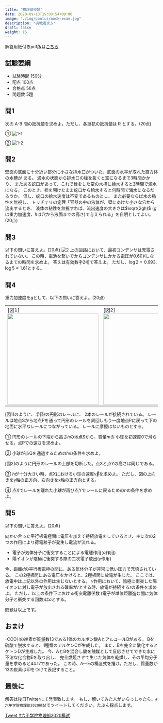 ```yaml
---
title: "物理部模試"
date: 2020-09-13T19:00:54+09:00
image: "./img/pontus/mock-exam.jpg"
description: "挑戦者求ム"
draft: false
weight: 15
---
```


解答用紙付きpdf版は[こちら](https://drive.google.com/file/d/1IYaoBxdODs0YnMB9Z32GjHFOctV5zmI-/view?usp=sharing)

## 試験要綱
* 試験時間	150分
* 配点	100点
* 合格点	50点
* 問題数	5題

## 問1
次の A-B 間の抵抗値を求めよ。ただし、各抵抗の抵抗値は R とする。(20点)

①
![1-1](../../img/pontus/img31.jpg)

②
![1-2](../../img/pontus/img33.jpg)

## 問2
壁面の底面に十分近い部分に小さな排水口がついた、底面の水平が取れた直方体の水槽が
ある。
満水の状態から排水口の栓を抜くと空になるまで3時間かかり、
またある蛇口があって、これで栓をした空の水槽に給水すると2時間で満水になる。
このとき、栓を開けたまま蛇口から給水すると何時間で満水になるだろうか。
但し、蛇口の給水速度は不変であるものとし、
また必要ならば水の粘性を無視し、
トリチェリの定理「容器の中の液体が、壁にあけた小さな穴から流出するとき、
液体の粘性を無視すれば、流出速度の大きさは$\sqrt{2gh}$
($g$ は重力加速度、$h$は穴から液面までの高さ)で与えられる」を自明としてよい。
(20点)

## 問3
以下の問いに答えよ。(20点)
![2](../../img/pontus/img58.jpg)
上の回路において、最初コンデンサは充電されていない。
この時、電池を繋いでからコンデンサにかかる電圧が$0.60V$になるまでの時間を求めよ。
答えは有効数字2桁で答えよ。
ただし、$\log 2 = 0.693$,  $\log 5 = 1.61$とする。

## 問4
重力加速度を$g$として、以下の問いに答えよ。(20点)
<table border="0">
<tr>
<td>[図1]<img src="../../img/pontus/img69.jpg" width="300px"></td>
<td>[図2]<img src="../../img/pontus/img71.jpg" width="300px"></td>
</tr>
</table>

[図1]のように、半径$r$の円形のレールに、
2本のレールが接続されている。
レールは地点Sから地点Pを通って円形のレールを周回しもう一度地点Pに戻って下の地面に水平なレールにつながっている。
レールに摩擦はないものとする。

①
円形のレールの下端から高さ$h$の地点Sから、質量$m$の
小球を初速度0で滑らせる。点Pでの速さを求めよ。

②
小球が点Qを通過するための$h$の条件を求めよ。

[図2]のように円形のレールの上部を切断した。点Xと点Yの高さは同じである。

③
$h$が十分大きい時、点Xにおける小球の速度$\vec{v}$を求めよ。
ただし、図の上向きをy軸の正方向、右向きをx軸の正方向とする。

④
点Xでレールを離れた小球が再び点Yでレールに戻るための$h$の条件を求めよ。

## 問5
以下の問いに答えよ。(20点)

向かい合った平行板電極間に電圧を加えて持続放電をしているとき、主に次の2つの作用により荷電粒子が発生し電流が流れる。

* 電子が気体分子に衝突することによる電離作用($\alpha$作用)
* 陽イオンが陰極に衝突する際の二次電子放出($\gamma$作用)

今、距離$d$の平行板電極の間に、ある気体分子が非常に低い圧力で充填されている。
この2極板間にある電圧をかけると、2極板間に放電が生じた。
ここでは、放電中は上記以外の作用は生じないとする。
$\gamma$作用において、陰極に衝突した陽イオンに対し電子が放出される確率が$r$とする時、放電が持続する$r$の条件を求めよ。
ただし、以上の条件下における衝突電離係数
(電子が単位距離進む間に気体分子と衝突する回数)は$a$とする。

問題は以上です。

## おまけ
-COOHの炭素が質量数13である1価のカルボン酸AとアルコールBがある。
Bを硫酸で脱水すると、1種類のアルケンCが生成した。
また、Bを完全に酸化するとケトンDが生成した。
今、AとBを混合し酸を触媒として反応させてできた水に不溶な化合物Eを取り出し、
完全燃焼させて生じた気体を乾燥し、その平均分子量を求めると44.17であった。
この時、A～Eの構造式を描け。ただし、質量数が13の炭素は印をつけて表記すること。

## 最後に
解答は後日Twitterにて発表致します。
もし、解いてみた人がいらっしゃたら、`#六甲学院物理部2020模試`でツイートしてください。たぶん採点します。

<a href="https://twitter.com/intent/tweet?button_hashtag=六甲学院物理部2020模試&ref_src=twsrc%5Etfw" class="twitter-hashtag-button" data-show-count="false">Tweet #六甲学院物理部2020模試</a><script async src="https://platform.twitter.com/widgets.js" charset="utf-8"></script>